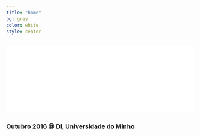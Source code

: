 ```yaml
---
title: "home"
bg: grey
color: white
style: center
---
```


![codeweek](img/codeweek-logo.png)

### Outubro 2016 @ DI, Universidade do Minho
